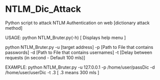 # NTLM_Dic_Attack
Python script to attack NTLM Authentication on web [dictionary attack method]


USAGE:
python NTLM_Bruter.py(-h)           [ Displays help menu ]


python NTLM_Bruter.py -u [target address] -p [Path to File that contains passwords] -d [Path to File that contains usernames] -t [Delay between requests (in second - Default 100 mls)]



EXAMPLE:
python NTLM_Bruter.py -u 127.0.0.1 -p /home/user/passDic -d /home/user/userDic -t .3
[ .3 means 300 mls ]
